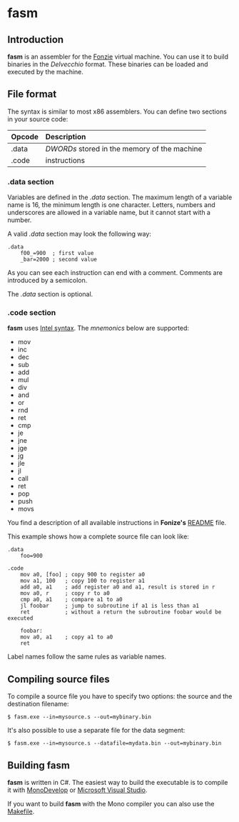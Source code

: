 # fasm

## Introduction

**fasm** is an assembler for the
[Fonzie](https://github.com/20centaurifux/Fonzie/) virtual machine.
You can use it to build binaries in the *Delvecchio* format. These binaries
can be loaded and executed by the machine.

## File format

The syntax is similar to most x86 assemblers. You can define two sections
in your source code:

| Opcode | Description                                   |
| :----- | :-------------------------------------------- |
| .data  | *DWORDs* stored in the memory of the machine  |
| .code  | instructions                                  |

### .data section

Variables are defined in the *.data* section. The maximum length of a
variable name is 16, the minimum length is one character. Letters, numbers and
underscores are allowed in a variable name, but it cannot start with a number.

A valid *.data* section may look the following way:

```
.data
	f00_=900  ; first value
	_bar=2000 ; second value
```

As you can see each instruction can end with a comment. Comments are introduced
by a semicolon.

The *.data* section is optional.

### .code section

**fasm** uses
[Intel syntax](https://en.wikipedia.org/wiki/X86_assembly_language#Syntax).
The *mnemonics* below are supported:

* mov
* inc
* dec
* sub
* add
* mul
* div
* and
* or
* rnd
* ret
* cmp
* je
* jne
* jge
* jg
* jle
* jl
* call
* ret
* pop
* push
* movs

You find a description of all available instructions in
**Fonize's** [README](https://github.com/20centaurifux/Fonzie/blob/master/README.md)
file.

This example shows how a complete source file can look like:

```
.data
	foo=900

.code
	mov a0, [foo] ; copy 900 to register a0
	mov a1, 100   ; copy 100 to register a1
	add a0, a1    ; add register a0 and a1, result is stored in r
	mov a0, r     ; copy r to a0
	cmp a0, a1    ; compare a1 to a0
	jl foobar     ; jump to subroutine if a1 is less than a1
	ret           ; without a return the subroutine foobar would be executed

	foobar:
	mov a0, a1    ; copy a1 to a0
	ret
```

Label names follow the same rules as variable names.

## Compiling source files

To compile a source file you have to specify two options: the source and the destination
filename:

```
$ fasm.exe --in=mysource.s --out=mybinary.bin
```

It's also possible to use a separate file for the data segment:

```
$ fasm.exe --in=mysource.s --datafile=mydata.bin --out=mybinary.bin
```

## Building fasm

**fasm** is written in C#. The easiest way to build the executable is to
compile it with [MonoDevelop](http://www.monodevelop.com/) or
[Microsoft Visual Studio](https://www.visualstudio.com/).

If you want to build **fasm** with the Mono compiler you can also use
the [Makefile](https://github.com/20centaurifux/Fonzie/blob/master/Makefile).
